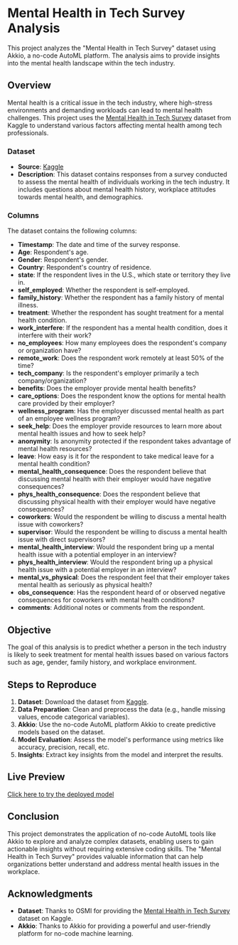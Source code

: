 
# Mental Health in Tech Survey Analysis

This project analyzes the "Mental Health in Tech Survey" dataset using Akkio, a no-code AutoML platform. The analysis aims to provide insights into the mental health landscape within the tech industry.

## Overview

Mental health is a critical issue in the tech industry, where high-stress environments and demanding workloads can lead to mental health challenges. This project uses the [Mental Health in Tech Survey](https://www.kaggle.com/datasets/osmi/mental-health-in-tech-survey) dataset from Kaggle to understand various factors affecting mental health among tech professionals.

### Dataset

- **Source**: [Kaggle](https://www.kaggle.com/datasets/osmi/mental-health-in-tech-survey)
- **Description**: This dataset contains responses from a survey conducted to assess the mental health of individuals working in the tech industry. It includes questions about mental health history, workplace attitudes towards mental health, and demographics.
  
### Columns

The dataset contains the following columns:

- **Timestamp**: The date and time of the survey response.
- **Age**: Respondent's age.
- **Gender**: Respondent's gender.
- **Country**: Respondent's country of residence.
- **state**: If the respondent lives in the U.S., which state or territory they live in.
- **self_employed**: Whether the respondent is self-employed.
- **family_history**: Whether the respondent has a family history of mental illness.
- **treatment**: Whether the respondent has sought treatment for a mental health condition.
- **work_interfere**: If the respondent has a mental health condition, does it interfere with their work?
- **no_employees**: How many employees does the respondent's company or organization have?
- **remote_work**: Does the respondent work remotely at least 50% of the time?
- **tech_company**: Is the respondent's employer primarily a tech company/organization?
- **benefits**: Does the employer provide mental health benefits?
- **care_options**: Does the respondent know the options for mental health care provided by their employer?
- **wellness_program**: Has the employer discussed mental health as part of an employee wellness program?
- **seek_help**: Does the employer provide resources to learn more about mental health issues and how to seek help?
- **anonymity**: Is anonymity protected if the respondent takes advantage of mental health resources?
- **leave**: How easy is it for the respondent to take medical leave for a mental health condition?
- **mental_health_consequence**: Does the respondent believe that discussing mental health with their employer would have negative consequences?
- **phys_health_consequence**: Does the respondent believe that discussing physical health with their employer would have negative consequences?
- **coworkers**: Would the respondent be willing to discuss a mental health issue with coworkers?
- **supervisor**: Would the respondent be willing to discuss a mental health issue with direct supervisors?
- **mental_health_interview**: Would the respondent bring up a mental health issue with a potential employer in an interview?
- **phys_health_interview**: Would the respondent bring up a physical health issue with a potential employer in an interview?
- **mental_vs_physical**: Does the respondent feel that their employer takes mental health as seriously as physical health?
- **obs_consequence**: Has the respondent heard of or observed negative consequences for coworkers with mental health conditions?
- **comments**: Additional notes or comments from the respondent.

## Objective

The goal of this analysis is to predict whether a person in the tech industry is likely to seek treatment for mental health issues based on various factors such as age, gender, family history, and workplace environment.

## Steps to Reproduce

1. **Dataset**: Download the dataset from [Kaggle](https://www.kaggle.com/datasets/osmi/mental-health-in-tech-survey).
2. **Data Preparation**: Clean and preprocess the data (e.g., handle missing values, encode categorical variables).
3. **Akkio**: Use the no-code AutoML platform Akkio to create predictive models based on the dataset.
4. **Model Evaluation**: Assess the model's performance using metrics like accuracy, precision, recall, etc.
5. **Insights**: Extract key insights from the model and interpret the results.

## Live Preview

[Click here to try the deployed model](https://app.akk.io/deployments/4fd2a571-6cfd-46ed-ab75-cb40fa2446db)

## Conclusion

This project demonstrates the application of no-code AutoML tools like Akkio to explore and analyze complex datasets, enabling users to gain actionable insights without requiring extensive coding skills. The "Mental Health in Tech Survey" provides valuable information that can help organizations better understand and address mental health issues in the workplace.

## Acknowledgments

- **Dataset**: Thanks to OSMI for providing the [Mental Health in Tech Survey](https://www.kaggle.com/datasets/osmi/mental-health-in-tech-survey) dataset on Kaggle.
- **Akkio**: Thanks to Akkio for providing a powerful and user-friendly platform for no-code machine learning.
